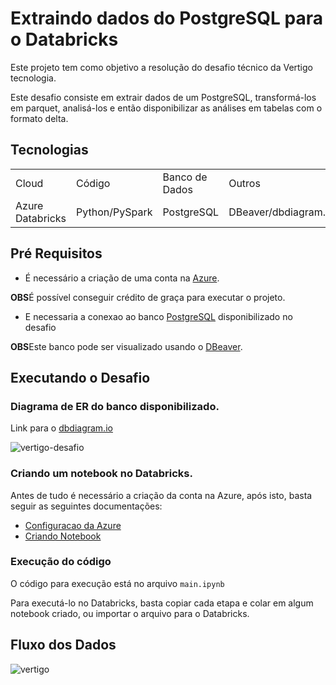 # Extraindo dados do PostgreSQL para o Databricks

Este projeto tem como objetivo a resolução do desafio técnico da Vertigo tecnologia.

Este desafio consiste em extrair dados de um PostgreSQL, transformá-los em parquet, analisá-los e então disponibilizar as análises em tabelas com o formato delta.

## Tecnologias
<table>
    <tr>
        <td>Cloud</td>
        <td>Código</td>
        <td>Banco de Dados</td>
        <td>Outros</td>
    </tr>
    <tr>
        <td>Azure Databricks</td>
        <td>Python/PySpark</td>
        <td>PostgreSQL</td>
        <td>DBeaver/dbdiagram.io</td>
    </tr>
</table>

## Pré Requisitos
- É necessário a criação de uma conta na [Azure](https://azure.microsoft.com/pt-br/free/).

**OBS**É possível conseguir crédito de graça para executar o projeto.

- E necessaria a conexao ao banco [PostgreSQL](https://uibakery.io/sql-playground) disponibilizado no desafio


**OBS**Este banco pode ser visualizado usando o [DBeaver](https://dbeaver.io/download/).

## Executando o Desafio

### Diagrama de ER do banco disponibilizado.
Link para o [dbdiagram.io](https://dbdiagram.io/home)

![vertigo-desafio](https://github.com/Gui-mp8/postgresql_to_databricks/assets/94998733/0a62525a-7ffe-4105-9d6b-103f8227e96f)

### Criando um notebook no Databricks.

Antes de tudo é necessário a criação da conta na Azure, após isto, basta seguir as seguintes documentações:

- [Configuracao da Azure](https://learn.microsoft.com/pt-br/azure/databricks/getting-started/)
- [Criando Notebook](https://docs.databricks.com/pt/getting-started/quick-start.html)

### Execução do código

O código para execução está no arquivo ``main.ipynb``

Para executá-lo no Databricks, basta copiar cada etapa e colar em algum notebook criado, ou importar o arquivo para o Databricks.

## Fluxo dos Dados

![vertigo](https://github.com/Gui-mp8/postgresql_to_databricks/assets/94998733/eac9751b-abc5-406b-930d-cb9f0339675a)
